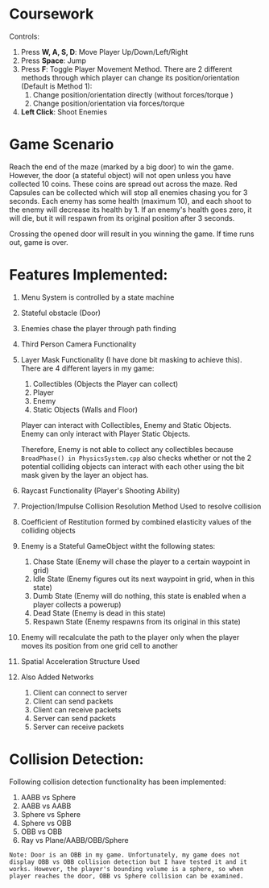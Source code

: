 # Coursework
Controls:
1. Press **W, A, S, D**: Move Player Up/Down/Left/Right
2. Press **Space**: Jump
2. Press **F**: Toggle Player Movement Method. There are 2 different methods through which player can change its position/orientation (Default is Method 1):
    1. Change position/orientation directly (without forces/torque )
    2. Change position/orientation via forces/torque
3. **Left Click**: Shoot Enemies

# Game Scenario
Reach the end of the maze (marked by a big door) to win the game. However, the door (a stateful object) will not open unless you have collected 10 coins. These coins are spread out across the maze. Red Capsules can be collected which will stop all enemies chasing you for 3 seconds. Each enemy has some health (maximum 10), and each shoot to the enemy will decrease its health by 1. If an enemy's health goes zero, it will die, but it will respawn from its original position after 3 seconds.

Crossing the opened door will result in you winning the game.
If time runs out, game is over.

# Features Implemented:

1. Menu System is controlled by a state machine
2. Stateful obstacle (Door)
3. Enemies chase the player through path finding
4. Third Person Camera Functionality
5. Layer Mask Functionality (I have done bit masking to achieve this). There are 4 different layers in my game:
    1. Collectibles (Objects the Player can collect)
    2. Player
    3. Enemy
    4. Static Objects (Walls and Floor)

    Player can interact with Collectibles, Enemy and Static Objects.  
    Enemy can only interact with Player Static Objects.  

    Therefore, Enemy is not able to collect any collectibles because `BroadPhase() in PhysicsSystem.cpp` also checks whether or not the 2 potential colliding objects can interact with each other using the bit mask given by the layer an object has.

6. Raycast Functionality (Player's Shooting Ability)
7. Projection/Impulse Collision Resolution Method Used to resolve collision
8. Coefficient of Restitution formed by combined elasticity values of the colliding objects
9. Enemy is a Stateful GameObject witht the following states:
    1. Chase State (Enemy will chase the player to a certain waypoint in grid)
    2. Idle State (Enemy figures out its next waypoint in grid, when in this state)
    3. Dumb State (Enemy will do nothing, this state is enabled when a player collects a powerup)
    4. Dead State (Enemy is dead in this state)
    5. Respawn State (Enemy respawns from its original in this state)
10. Enemy will recalculate the path to the player only when the player moves its position from one grid cell to another
11. Spatial Acceleration Structure Used
12. Also Added Networks
    1. Client can connect to server
    2. Client can send packets
    3. Client can receive packets
    4. Server can send packets
    5. Server can receive packets

# Collision Detection:
Following collision detection functionality has been implemented:
1. AABB vs Sphere
2. AABB vs AABB
3. Sphere vs Sphere
4. Sphere vs OBB 
5. OBB vs OBB
6. Ray vs Plane/AABB/OBB/Sphere

`Note: Door is an OBB in my game. Unfortunately, my game does not display OBB vs OBB collision detection but I have tested it and it works. However, the player's bounding volume is a sphere, so when player reaches the door, OBB vs Sphere collision can be examined.`
